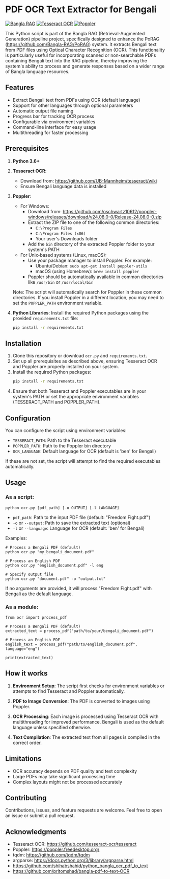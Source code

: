 # PDF OCR Text Extractor for Bengali

[![Bangla RAG](https://img.shields.io/badge/Bangla%20RAG-Visit%20Project-blue)](https://github.com/Bangla-RAG/PoRAG)
[![Tesseract OCR](https://img.shields.io/badge/Tesseract%20OCR-Download-green)](https://github.com/UB-Mannheim/tesseract/wiki)
[![Poppler](https://img.shields.io/badge/Poppler-Download-orange)](https://github.com/oschwartz10612/poppler-windows/releases/download/v24.08.0-0/Release-24.08.0-0.zip)

This Python script is part of the Bangla RAG (Retrieval-Augmented Generation) pipeline project, specifically designed to enhance the PoRAG (https://github.com/Bangla-RAG/PoRAG) system. It extracts Bengali text from PDF files using Optical Character Recognition (OCR). This functionality is particularly useful for incorporating scanned or non-searchable PDFs containing Bengali text into the RAG pipeline, thereby improving the system's ability to process and generate responses based on a wider range of Bangla language resources.

## Features

- Extract Bengali text from PDFs using OCR (default language)
- Support for other languages through optional parameters
- Automatic output file naming
- Progress bar for tracking OCR process
- Configurable via environment variables
- Command-line interface for easy usage
- Multithreading for faster processing

## Prerequisites

1. **Python 3.6+**

2. **Tesseract OCR**:
   - Download from: https://github.com/UB-Mannheim/tesseract/wiki
   - Ensure Bengali language data is installed

3. **Poppler**:
   - For Windows:
     - Download from: https://github.com/oschwartz10612/poppler-windows/releases/download/v24.08.0-0/Release-24.08.0-0.zip
     - Extract the ZIP file to one of the following common directories:
       - `C:\Program Files`
       - `C:\Program Files (x86)`
       - Your user's Downloads folder
     - Add the `bin` directory of the extracted Poppler folder to your system's PATH
   - For Unix-based systems (Linux, macOS):
     - Use your package manager to install Poppler. For example:
       - Ubuntu/Debian: `sudo apt-get install poppler-utils`
       - macOS (using Homebrew): `brew install poppler`
     - Poppler should be automatically available in common directories like `/usr/bin` or `/usr/local/bin`

   Note: The script will automatically search for Poppler in these common directories. If you install Poppler in a different location, you may need to set the `POPPLER_PATH` environment variable.

4. **Python Libraries**:
   Install the required Python packages using the provided `requirements.txt` file:
   ```bash
   pip install -r requirements.txt
   ```

## Installation

1. Clone this repository or download `ocr.py` and `requirements.txt`.
2. Set up all prerequisites as described above, ensuring Tesseract OCR and Poppler are properly installed on your system.
3. Install the required Python packages:
   ```bash
   pip install -r requirements.txt
   ```
4. Ensure that both Tesseract and Poppler executables are in your system's PATH or set the appropriate environment variables (TESSERACT_PATH and POPPLER_PATH).

## Configuration

You can configure the script using environment variables:

- `TESSERACT_PATH`: Path to the Tesseract executable
- `POPPLER_PATH`: Path to the Poppler bin directory
- `OCR_LANGUAGE`: Default language for OCR (default is 'ben' for Bengali)

If these are not set, the script will attempt to find the required executables automatically.

## Usage

### As a script:

```
python ocr.py [pdf_path] [-o OUTPUT] [-l LANGUAGE]
```

- `pdf_path`: Path to the input PDF file (default: "Freedom Fight.pdf")
- `-o` or `--output`: Path to save the extracted text (optional)
- `-l` or `--language`: Language for OCR (default: 'ben' for Bengali)

Examples:
```
# Process a Bengali PDF (default)
python ocr.py "my_bengali_document.pdf"

# Process an English PDF
python ocr.py "english_document.pdf" -l eng

# Specify output file
python ocr.py "document.pdf" -o "output.txt"
```

If no arguments are provided, it will process "Freedom Fight.pdf" with Bengali as the default language.

### As a module:

```
from ocr import process_pdf

# Process a Bengali PDF (default)
extracted_text = process_pdf("path/to/your/bengali_document.pdf")

# Process an English PDF
english_text = process_pdf("path/to/english_document.pdf", language="eng")

print(extracted_text)
```

## How it works

1. **Environment Setup**: The script first checks for environment variables or attempts to find Tesseract and Poppler automatically.

2. **PDF to Image Conversion**: The PDF is converted to images using Poppler.

3. **OCR Processing**: Each image is processed using Tesseract OCR with multithreading for improved performance. Bengali is used as the default language unless specified otherwise.

4. **Text Compilation**: The extracted text from all pages is compiled in the correct order.

## Limitations

- OCR accuracy depends on PDF quality and text complexity
- Large PDFs may take significant processing time
- Complex layouts might not be processed accurately

## Contributing

Contributions, issues, and feature requests are welcome. Feel free to open an issue or submit a pull request.

## Acknowledgments
- Tesseract OCR: https://github.com/tesseract-ocr/tesseract
- Poppler: https://poppler.freedesktop.org/
- tqdm: https://github.com/tqdm/tqdm
- argparse: https://docs.python.org/3/library/argparse.html
- https://github.com/shihabshahid/python_bangla_ocr_pdf_to_text
- https://github.com/pritomshad/bangla-pdf-to-text-OCR